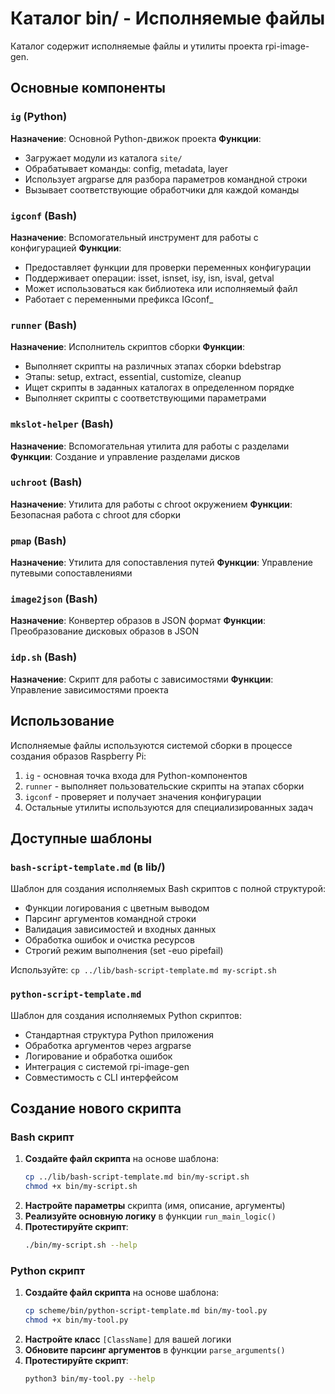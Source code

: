# Каталог bin/ - Исполняемые файлы

Каталог содержит исполняемые файлы и утилиты проекта rpi-image-gen.

## Основные компоненты

### `ig` (Python)
**Назначение**: Основной Python-движок проекта
**Функции**:
- Загружает модули из каталога `site/`
- Обрабатывает команды: config, metadata, layer
- Использует argparse для разбора параметров командной строки
- Вызывает соответствующие обработчики для каждой команды

### `igconf` (Bash)
**Назначение**: Вспомогательный инструмент для работы с конфигурацией
**Функции**:
- Предоставляет функции для проверки переменных конфигурации
- Поддерживает операции: isset, isnset, isy, isn, isval, getval
- Может использоваться как библиотека или исполняемый файл
- Работает с переменными префикса IGconf_

### `runner` (Bash)
**Назначение**: Исполнитель скриптов сборки
**Функции**:
- Выполняет скрипты на различных этапах сборки bdebstrap
- Этапы: setup, extract, essential, customize, cleanup
- Ищет скрипты в заданных каталогах в определенном порядке
- Выполняет скрипты с соответствующими параметрами

### `mkslot-helper` (Bash)
**Назначение**: Вспомогательная утилита для работы с разделами
**Функции**: Создание и управление разделами дисков

### `uchroot` (Bash)
**Назначение**: Утилита для работы с chroot окружением
**Функции**: Безопасная работа с chroot для сборки

### `pmap` (Bash)
**Назначение**: Утилита для сопоставления путей
**Функции**: Управление путевыми сопоставлениями

### `image2json` (Bash)
**Назначение**: Конвертер образов в JSON формат
**Функции**: Преобразование дисковых образов в JSON

### `idp.sh` (Bash)
**Назначение**: Скрипт для работы с зависимостями
**Функции**: Управление зависимостями проекта

## Использование

Исполняемые файлы используются системой сборки в процессе создания образов Raspberry Pi:

1. `ig` - основная точка входа для Python-компонентов
2. `runner` - выполняет пользовательские скрипты на этапах сборки
3. `igconf` - проверяет и получает значения конфигурации
4. Остальные утилиты используются для специализированных задач

## Доступные шаблоны

### `bash-script-template.md` (в lib/)
Шаблон для создания исполняемых Bash скриптов с полной структурой:
- Функции логирования с цветным выводом
- Парсинг аргументов командной строки
- Валидация зависимостей и входных данных
- Обработка ошибок и очистка ресурсов
- Строгий режим выполнения (set -euo pipefail)

Используйте: `cp ../lib/bash-script-template.md my-script.sh`

### `python-script-template.md`
Шаблон для создания исполняемых Python скриптов:
- Стандартная структура Python приложения
- Обработка аргументов через argparse
- Логирование и обработка ошибок
- Интеграция с системой rpi-image-gen
- Совместимость с CLI интерфейсом

## Создание нового скрипта

### Bash скрипт
1. **Создайте файл скрипта** на основе шаблона:
   ```bash
   cp ../lib/bash-script-template.md bin/my-script.sh
   chmod +x bin/my-script.sh
   ```
2. **Настройте параметры** скрипта (имя, описание, аргументы)
3. **Реализуйте основную логику** в функции `run_main_logic()`
4. **Протестируйте скрипт**:
   ```bash
   ./bin/my-script.sh --help
   ```

### Python скрипт
1. **Создайте файл скрипта** на основе шаблона:
   ```bash
   cp scheme/bin/python-script-template.md bin/my-tool.py
   chmod +x bin/my-tool.py
   ```
2. **Настройте класс** `[ClassName]` для вашей логики
3. **Обновите парсинг аргументов** в функции `parse_arguments()`
4. **Протестируйте скрипт**:
   ```bash
   python3 bin/my-tool.py --help
   ```
